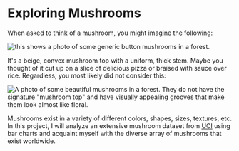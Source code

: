 # Exploring Mushrooms
When asked to think of a mushroom, you might imagine the following:

![this shows a photo of some generic button mushrooms in a forest.](https://static-assets.codecademy.com/Paths/data-analyst-career-path/mushroom-analysis-project/generic_mushroom.jpg)

It's a beige, convex mushroom top with a uniform, thick stem. Maybe you thought of it cut up on a slice of delicious pizza or braised with sauce over rice. Regardless, you most likely did not consider this:

![A photo of some beautiful mushrooms in a forest. They do not have the signature "mushroom top" and have visually appealing grooves that make them look almost like floral.](https://static-assets.codecademy.com/Paths/data-analyst-career-path/mushroom-analysis-project/pretty_mushroom.jpg)

Mushrooms exist in a variety of different colors, shapes, sizes, textures, etc. In this project, I will analyze an extensive mushroom dataset from [UCI](https://archive.ics.uci.edu/ml/datasets/Mushroom) using bar charts and acquaint myself with the diverse array of mushrooms that exist worldwide.
